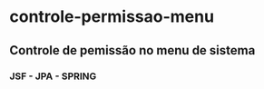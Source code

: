 # controle-permissao-menu
<h2>Controle de pemissão no menu de sistema</h2>
<h3>JSF - JPA - SPRING</h3>
<img src="https://dl.dropboxusercontent.com/u/40908183/img/controle_menu.png" alt="">

